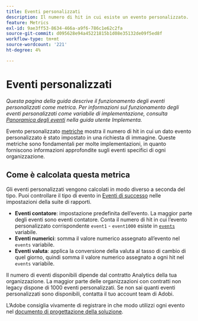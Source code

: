```yaml
---
title: Eventi personalizzati
description: Il numero di hit in cui esiste un evento personalizzato.
feature: Metrics
exl-id: 9ae3ff53-8634-466a-a9f6-786c1e62c2fa
source-git-commit: d095628e94a45221815b1d08e35132de09f5ed8f
workflow-type: tm+mt
source-wordcount: '221'
ht-degree: 4%

---
```


# Eventi personalizzati

*Questa pagina della guida descrive il funzionamento degli eventi personalizzati come metrica. Per informazioni sul funzionamento degli eventi personalizzati come variabile di implementazione, consulta [Panoramica degli eventi](/help/implement/vars/page-vars/events/events-overview.md) nella guida utente Implementa.*

Evento personalizzato [metriche](overview.md) mostra il numero di hit in cui un dato evento personalizzato è stato impostato in una richiesta di immagine. Queste metriche sono fondamentali per molte implementazioni, in quanto forniscono informazioni approfondite sugli eventi specifici di ogni organizzazione.

## Come è calcolata questa metrica

Gli eventi personalizzati vengono calcolati in modo diverso a seconda del tipo. Puoi controllare il tipo di evento in [Eventi di successo](/help/admin/admin/c-manage-report-suites/c-edit-report-suites/conversion-var-admin/c-success-events/success-event.md) nelle impostazioni della suite di rapporti.

* **Eventi contatore**: impostazione predefinita dell’evento. La maggior parte degli eventi sono eventi contatore. Conta il numero di hit in cui l’evento personalizzato corrispondente `event1` - `event1000` esiste in [`events`](/help/implement/vars/page-vars/events/events-overview.md) variabile.
* **Eventi numerici**: somma il valore numerico assegnato all’evento nel `events` variabile.
* **Eventi valuta**: applica la conversione della valuta al tasso di cambio di quel giorno, quindi somma il valore numerico assegnato a ogni hit nel `events` variabile.

Il numero di eventi disponibili dipende dal contratto Analytics della tua organizzazione. La maggior parte delle organizzazioni con contratti non legacy dispone di 1000 eventi personalizzati. Se non sai quanti eventi personalizzati sono disponibili, contatta il tuo account team di Adobi.

L’Adobe consiglia vivamente di registrare in che modo utilizzi ogni evento nel [documento di progettazione della soluzione](/help/implement/prepare/solution-design.md).
